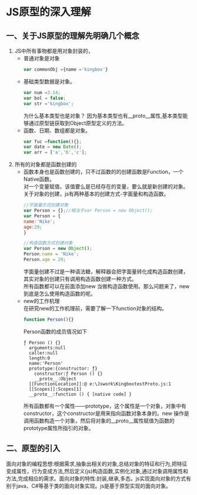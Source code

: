 # JS原型的深入理解 
## 一、关于JS原型的理解先明确几个概念 
1. JS中所有事物都是用对象封装的，
    - 普通对象是对象  
      ```javascript
      var commonObj ={name ='kingbox'}
      ```
    - 基础类型数据是对象。
      ```javascript
      var num =3.14;
      var bol = false;
      var str ='kingbox';
      ```
      为什么基本类型也是对象？ 因为基本类型也有__proto__属性,基本类型能够通过原型链获取到Object原型定义的方法。
    - 函数、日期、数组都是对象。
      ```javascript
      var fuc =function(){};
      var date = new Date();
      var arr = ['a','b','c'];
      ```
2. 所有的对象都是函数创建的
    - 函数本身也是函数创建的，只不过函数的的创建函数是Function，一个Native函数。    
    对一个变量赋值，该值要么是已经存在的变量，要么就是新创建的对象。关于对象的创建，js有两种基本的创建方式-字面量和构造函数。   
      ```javascript
      //字面量方式创建对象
      var Person = {};//相当于var Person = new Object();
      var Person = {
      name:'Nike';
      age:29;  
      }

      //构造函数方式创建对象
      var Person = new Object();
      Person.name = 'Nike';
      Person.age = 29;
      ```    
      字面量创建不过是一种语法糖，解释器会把字面量转化成构造函数创建，其实对象的创建只有调用构造函数创建一种方式。  
      所有函数都可以在前面添加new 当做构造函数使用。那么问题来了，new 到底是怎么使用构造函数的呢。
    - new的工作机理   
    在研究new的工作机理前，需要了解一下function对象的结构。
      ```javascript
      function Person(){}
      ```   
      Person函数的成员情况如下
      ```
      ƒ Person () {}
        arguments:null
        caller:null
        length:0
        name:'Person'
        prototype:{constructor: ƒ}
          constructor:ƒ Person () {}
          __proto__:Object
        [[FunctionLocation]]:@ e:\Jswork\KingboxtestProto.js:1
        [[Scopes]]:Scopes[1]
        __proto__:function () { [native code] }
      ```
      所有函数都有一个属性——prototype，这个属性是一个对象，对象中有constructor，这个constructor是用来指向函数对象本身的。new 操作是调用函数构造一个对象，然后将对象的__proto__属性赋值为函数的prototype属性所指引的对象。

## 二、原型的引入  
面向对象的编程思想:根据需求,抽象出相关的对象,总结对象的特征和行为,把特征变成属性，行为变成方法,然后定义(js)构造函数,实例化对象,通过对象调用属性和方法,完成相应的需求。面向对象的特性:封装,继承,多态。js实现面向对象的方式有别于java、C#等基于类的面向对象实现。js是基于原型实现的面向对象。

    
